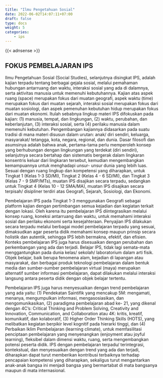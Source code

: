 ```yaml
---
title: "Ilmu Pengetahuan Sosial"
date: 2022-06-02T14:07:11+07:00
draft: false
type: docs
weight: 5
categories:
    - ips
---
```



{{< adnsense >}}

## FOKUS PEMBELAJARAN IPS

Ilmu Pengetahuan Sosial (Social Studies), selanjutnya disingkat IPS, adalah kajian terpadu tentang berbagai gejala sosial, melalui pemahaman hubungan antarruang dan waktu, interaksi sosial yang ada di dalamnya, serta aktivitas manusia untuk memenuhi kebutuhannya. Kajian atas aspek ruang (space) merupakan fokus dari muatan geografi, aspek waktu (time) merupakan fokus dari muatan sejarah, interaksi sosial merupakan fokus dari muatan sosiologi, dan aspek pemenuhan kebutuhan hidup merupakan fokus dari muatan ekonomi. Itulah sebabnya lingkup materi IPS difokuskan pada kajian: (1) manusia, tempat, dan lingkungan, (2) waktu, perubahan, dan keberlanjutan, (3) interaksi sosial, serta (4) perilaku manusia dalam memenuhi kebutuhan. Pengembangan kajiannya didasarkan pada suatu tradisi di mana materi disusun dalam urutan: anak/ diri sendiri, keluarga, masyarakat/ tetangga, kota, negara, regional, dan dunia. Dasar filosofi dan asumsinya adalah bahwa anak, pertama-tama perlu memperoleh konsep yang berhubungan dengan lingkungan yang terdekat (diri sendiri), selanjutnya secara bertahap dan sistematis bergerak dalam lingkaran konsentris keluar dari lingkaran tersebut, kemudian mengembangkan kemampuannya untuk menghadapi unsur- unsur dunia yang lebih luas. Sesuai dengan ruang lingkup dan kompetensi yang diharapkan, untuk Tingkat 1 (Kelas 1-3 SD/MI), Tingkat 2 (Kelas 4 - 6 SD/MI), dan Tingkat 3 (Kelas 7 - 9 SMP/MTs), muatan IPS disajikan secara terpadu, sedangkan untuk Tingkat 4 (Kelas 10 - 12 SMA/MA), muatan IPS disajikan secara terpisah/ disipliner terdiri atas Geografi, Sejarah, Sosiologi, dan Ekonomi.

Pembelajaran IPS pada Tingkat 1-3 menggunakan Geografi sebagai platform kajian dengan pertimbangan semua kejadian dan kegiatan terkait dengan lokasi. Oleh karena itu pembelajaran IPS diintegrasikan melalui konsep ruang, koneksi antarruang dan waktu, untuk memahami interaksi sosial dan perilaku ekonomi serta kesejahteraan. Penyajian IPS dilakukan secara terpadu melalui berbagai model pembelajaran terpadu yang sesuai, dimaksudkan agar peserta didik memahami konsep maupun prinsip secara holistik dan autentik, sehingga IPS lebih bermakna, efektif, dan efisien. Konteks pembelajaran IPS juga harus disesuaikan dengan perubahan dan perkembangan yang ada dan terjadi. Belajar IPS, tidak lagi semata-mata menggantungkan pada dunia kelas/ sekolah/ laboratorium dalam arti fisik. Objek belajar, baik berupa fenomena alam, kejadian di lapangan atau masyarakat, dan berbagai produk teknologi pembelajaran dalam bentuk media dan sumber-sumber pembelajaran virtual (maya) merupakan alternatif sumber informasi pembelajaran, dapat dilakukan melalui interaksi langsung antara peserta didik dengan objek belajar tertentu.

Pembelajaran IPS juga harus menyesuaikan dengan trend pembelajaran yang ada yaitu: (1) Pendekatan Saintifik yang mencakup 5M: mengamati, menanya, mengumpulkan informasi, mengasosiasikan, dan mengomunikasikan, (2) paradigma pembelajaran abad ke- 21, yang dikenal dengan 4C’s: Critical Thinking and Problem Solving, Creativity and Innovation, Communication, and Collaboration atau 4K: kritis, kreatif, komunikatif, dan kolaboratif, (3) Higher Order Thinking Skills (HOTS), yang melibatkan kegiatan berpikir level kognitif pada hierarki tinggi, dan (4) Perbaikan Iklim Pembelajaran (learning climate), untuk memfasilitasi penciptaan pembelajaran yang menyenangkan (enjoyment atau joyful learning), fleksibel dalam dimensi waktu, ruang, serta mengembangkan potensi peserta didik.
IPS dengan pembelajaran terpadu/ terintegrasi, kontekstual, dan menyesuaikan dengan trend yang ada dan terjadi, diharapkan dapat turut memberikan kontribusi terbaiknya terhadap pencapaian kompetensi yang diharapkan, sekaligus turut mengantarkan anak-anak bangsa ini menjadi bangsa yang bermartabat di mata bangsanya maupun di mata internasional.
